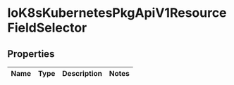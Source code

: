 
# IoK8sKubernetesPkgApiV1ResourceFieldSelector

## Properties
Name | Type | Description | Notes
------------ | ------------- | ------------- | -------------



